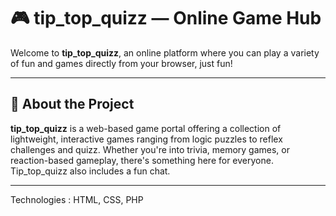 # 🎮 tip_top_quizz — Online Game Hub

Welcome to **tip_top_quizz**, an online platform where you can play a variety of fun and games directly from your browser, just fun!

---

## 🧩 About the Project

**tip_top_quizz** is a web-based game portal offering a collection of lightweight, interactive games ranging from logic puzzles to reflex challenges and quizz. Whether you're into trivia, memory games, or reaction-based gameplay, there's something here for everyone. Tip_top_quizz also includes a fun chat.

---
Technologies : HTML, CSS, PHP
